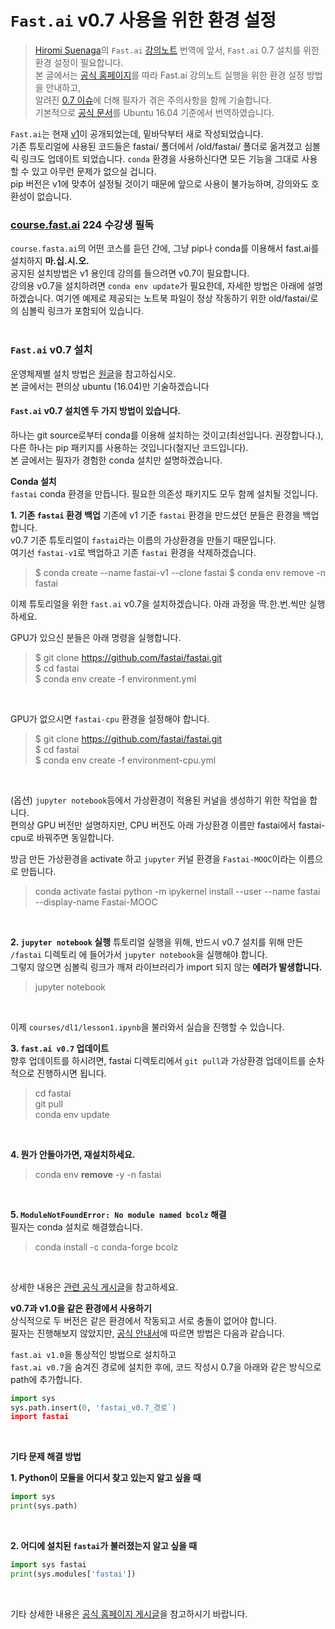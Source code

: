 # `Fast.ai` v0.7 사용을 위한 환경 설정
> [Hiromi Suenaga](https://medium.com/@hiromi_suenaga)의 `Fast.ai` [강의노트](https://medium.com/@hiromi_suenaga/machine-learning-1-lesson-1-84a1dc2b5236) 번역에 앞서, `Fast.ai` 0.7 설치를 위한 환경 설정이 필요합니다.  
> 본 글에서는 [공식 홈페이지](https://forums.fast.ai/t/moving-the-fastai-0-7-folder-do-not-use-pip-for-the-mooc/23667)를 따라 Fast.ai 강의노트 실행을 위한 환경 설정 방법을 안내하고,  
> 알려진 [0.7 이슈](https://forums.fast.ai/t/fastai-v0-7-install-issues-thread/24652)에 더해 필자가 겪은 주의사항을 함께 기술합니다.  
> 기본적으로 [공식 문서](https://forums.fast.ai/t/moving-the-fastai-0-7-folder-do-not-use-pip-for-the-mooc/23667)를 Ubuntu 16.04 기준에서 번역하였습니다.

`Fast.ai`는 현재 [v1](http://www.fast.ai/2018/10/02/fastai-ai/)이 공개되었는데, 밑바닥부터 새로 작성되었습니다.  
기존 튜토리얼에 사용된 코드들은 fastai/ 폴더에서 /old/fastai/ 폴더로 옮겨졌고 심볼릭 링크도 업데이트 되었습니다. 
`conda` 환경을 사용하신다면 모든 기능을 그대로 사용할 수 있고 아무런 문제가 없으실 겁니다.  
pip 버전은 v1에 맞추어 설정될 것이기 때문에 앞으로 사용이 불가능하며, 강의와도 호환성이 없습니다. 
<br>  

### [course.fast.ai](http://course.fast.ai/) 224 수강생 필독  
`course.fasta.ai`의 어떤 코스를 듣던 간에, 그냥 pip나 conda를 이용해서 fast.ai를 설치하지 **마.십.시.오.**  
공지된 설치방법은 v1 용인데 강의를 들으려면 v0.7이 필요합니다.  
강의용 v0.7을 설치하려면 `conda env update`가 필요한데, 자세한 방법은 아래에 설명하겠습니다. 여기엔 예제로 제공되는 노트북 파일이 정상 작동하기 위한 old/fastai/로의 심볼릭 링크가 포함되어 있습니다.  
<br>  

### `Fast.ai` v0.7 설치
운영체제별 설치 방법은 [원글](https://forums.fast.ai/t/fastai-v0-7-install-issues-thread/24652)을 참고하십시오.  
본 글에서는 편의상 ubuntu (16.04)만 기술하겠습니다  

#### `Fast.ai` v0.7 설치엔 두 가지 방법이 있습니다.  
하나는 git source로부터 conda를 이용해 설치하는 것이고(최선입니다. 권장합니다.), 
다른 하나는 pip 패키지를 사용하는 것입니다(철지난 코드입니다).  
본 글에서는 필자가 경험한 conda 설치만 설명하겠습니다.  

**Conda 설치**  
`fastai` conda 환경을 만듭니다. 필요한 의존성 패키지도 모두 함께 설치될 것입니다.  

**1. 기존 `fastai` 환경 백업**
기존에 v1 기준 `fastai` 환경을 만드셨던 분들은 환경을 백업합니다.  
v0.7 기준 튜토리얼이 `fastai`라는 이름의 가상환경을 만들기 때문입니다.  
여기선 `fastai-v1`로 백업하고 기존 `fastai` 환경을 삭제하겠습니다.  

>$ conda create --name fastai-v1 --clone fastai
>$ conda env remove -n fastai  

이제 튜토리얼을 위한 `fast.ai` v0.7을 설치하겠습니다.
아래 과정을 딱.한.번.씩만 실행하세요.  

GPU가 있으신 분들은 아래 명령을 실행합니다.  

> $ git clone https://github.com/fastai/fastai.git  
> $ cd fastai  
> $ conda env create -f environment.yml  
<br>

GPU가 없으시면 `fastai-cpu` 환경을 설정해야 합니다.

> $ git clone https://github.com/fastai/fastai.git  
> $ cd fastai  
> $ conda env create -f environment-cpu.yml 
<br>

(옵션) `jupyter notebook`등에서 가상환경이 적용된 커널을 생성하기 위한 작업을 합니다.  
편의상 GPU 버전만 설명하지만, CPU 버전도 아래 가상환경 이름만 fastai에서 fastai-cpu로 바꿔주면 동일합니다.  

방금 만든 가상환경을 activate 하고 `jupyter` 커널 환경을 `Fastai-MOOC`이라는 이름으로 만듭니다.
> conda activate fastai
> python -m ipykernel install --user --name fastai --display-name Fastai-MOOC  
<br>

**2. `jupyter notebook` 실행**
튜토리얼 실행을 위해, 반드시 v0.7 설치를 위해 만든 `/fastai` 디렉토리 에 들어가서 `jupyter notebook`을 실행해야 합니다.  
그렇지 않으면 심볼릭 링크가 깨져 라이브러리가 import 되지 않는 **에러가 발생합니다.**

> jupyter notebook
<br>

이제 `courses/dl1/lesson1.ipynb`을 불러와서 실습을 진행할 수 있습니다.

**3. `fast.ai v0.7` 업데이트**  
향후 업데이트를 하시려면, fastai 디렉토리에서 `git pull`과 가상환경 업데이트를 순차적으로 진행하시면 됩니다.

> cd fastai  
> git pull  
> conda env update  
<br>

**4. 뭔가 안돌아가면, 재설치하세요.**  

> conda env **remove** -y -n fastai
<br>

**5. `ModuleNotFoundError: No module named bcolz` 해결**  
필자는 conda 설치로 해결했습니다.
> conda install -c conda-forge bcolz
<br>

상세한 내용은 [관련 공식 게시글](https://forums.fast.ai/t/error-no-module-named-bcolz-but-bcolz-is-already-installed/9504/20)을 참고하세요.
<br>

**v0.7과 v1.0을 같은 환경에서 사용하기**  
상식적으로 두 버전은 같은 환경에서 작동되고 서로 충돌이 없어야 합니다.  
필자는 진행해보지 않았지만, [공식 안내서](https://forums.fast.ai/t/fastai-v0-7-install-issues-thread/24652)에 따르면 방법은 다음과 같습니다.  

`fast.ai v1.0`을 통상적인 방법으로 설치하고  
`fast.ai v0.7`을 숨겨진 경로에 설치한 후에, 
코드 작성시 0.7을 아래와 같은 방식으로 path에 추가합니다. 

```python
import sys
sys.path.insert(0, 'fastai_v0.7_경로`)
import fastai
```
<br>

**기타 문제 해결 방법**

**1. Python이 모듈을 어디서 찾고 있는지 알고 싶을 때**

```python
import sys
print(sys.path)
```
<br>  

**2. 어디에 설치된 `fastai`가 불러졌는지 알고 싶을 때**

```python
import sys fastai
print(sys.modules['fastai'])
```
<br>

기타 상세한 내용은 [공식 홈페이지 게시글](https://forums.fast.ai/t/fastai-v0-7-install-issues-thread/24652)을 참고하시기 바랍니다.
